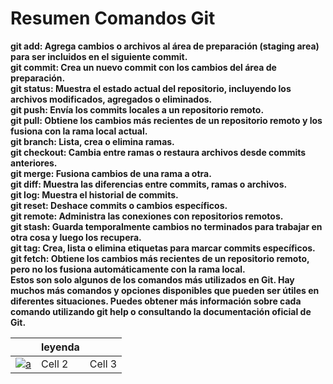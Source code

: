 # Resumen Comandos Git  <!-- es un h1 -->
**git add: Agrega cambios o archivos al área de preparación (staging area) para ser incluidos en el siguiente commit.**  
**git commit: Crea un nuevo commit con los cambios del área de preparación.**  
**git status: Muestra el estado actual del repositorio, incluyendo los archivos modificados, agregados o eliminados.**  
**git push: Envía los commits locales a un repositorio remoto.**  
**git pull: Obtiene los cambios más recientes de un repositorio remoto y los fusiona con la rama local actual.**  
**git branch: Lista, crea o elimina ramas.**  
**git checkout: Cambia entre ramas o restaura archivos desde commits anteriores.**  
**git merge: Fusiona cambios de una rama a otra.**  
**git diff: Muestra las diferencias entre commits, ramas o archivos.**  
**git log: Muestra el historial de commits.**  
**git reset: Deshace commits o cambios específicos.**  
**git remote: Administra las conexiones con repositorios remotos.**  
**git stash: Guarda temporalmente cambios no terminados para trabajar en otra cosa y luego los recupera.**  
**git tag: Crea, lista o elimina etiquetas para marcar commits específicos.** 
**git fetch: Obtiene los cambios más recientes de un repositorio remoto, pero no los fusiona automáticamente con la rama local.**  
**Estos son solo algunos de los comandos más utilizados en Git. Hay muchos más comandos y opciones disponibles que pueden ser útiles en diferentes situaciones. Puedes obtener más información sobre cada comando utilizando git help <comando> o consultando la documentación oficial de Git.**  

|          | leyenda  |          |
|----------|----------|----------|
| [![a](https://www.google.es/images/branding/googlelogo/1x/googlelogo_color_272x92dp.png)](www.google.es)  | Cell 2   | Cell 3   |
